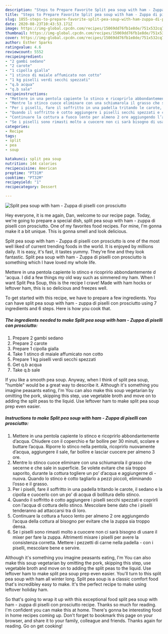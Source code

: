 ```yaml
---
description: "Steps to Prepare Favorite Split pea soup with ham - Zuppa di piselli con prosciutto"
title: "Steps to Prepare Favorite Split pea soup with ham - Zuppa di piselli con prosciutto"
slug: 1855-steps-to-prepare-favorite-split-pea-soup-with-ham-zuppa-di-piselli-con-prosciutto
date: 2020-08-23T10:43:53.171Z
image: https://img-global.cpcdn.com/recipes/15069dd76fb1e8de/751x532cq70/split-pea-soup-with-ham-zuppa-di-piselli-con-prosciutto-recipe-main-photo.jpg
thumbnail: https://img-global.cpcdn.com/recipes/15069dd76fb1e8de/751x532cq70/split-pea-soup-with-ham-zuppa-di-piselli-con-prosciutto-recipe-main-photo.jpg
cover: https://img-global.cpcdn.com/recipes/15069dd76fb1e8de/751x532cq70/split-pea-soup-with-ham-zuppa-di-piselli-con-prosciutto-recipe-main-photo.jpg
author: Esther Sparks
ratingvalue: 4.6
reviewcount: 5552
recipeingredient:
- "2 gambi sedano"
- "2 carote"
- "1 cipolla gialla"
- "1 stinco di maiale affumicato non cotto"
- "1 kg piselli verdi secchi spezzati"
- "q.b acqua"
- "q.b sale"
recipeinstructions:
- "Mettere in una pentola capiente lo stinco e ricoprirlo abbondantemente d’acqua. Chiudere con il coperchio e far bollire per 30 minuti, scolare e buttare l’acqua. Riporre lo stinco nella pentola, ricoprirlo nuovamente d’acqua, aggiungere il sale, far bollire e lasciar cuocere per almeno 3 ore."
- "Mentre lo stinco cuoce eliminare con una schiumarola il grasso che secerne e che sale in superficie. Se volete evitare che sia troppo saporito, durante la cottura togliere un po’ d’acqua e aggiungerne di  nuova. Quando lo stinco è cotto tagliarlo a pezzi piccoli, eliminando l’osso e il grasso."
- "Per i piselli, fare il soffritto in una padella tritando le carote, il sedano e la cipolla e cuocerlo con un po’ di acqua di bollitura dello stinco."
- "Quando il soffritto è cotto aggiungere i piselli secchi spezzati e coprirli con l’acqua di cottura dello stinco. Mescolare bene dato che i piselli tenderanno ad attaccarsi tra di loro."
- "Continuare la cottura a fuoco lento per almeno 2 ore aggiungendo l’acqua della cottura al bisogno per evitare che la zuppa sia troppo densa."
- "Se i piselli sono rimasti molto a cuocere non ci sarà bisogno di usare il mixer per fare la zuppa. Altrimenti mixare i piselli per avere la consistenza corretta. Mettere i pezzetti di carne nella padella  con i piselli, mescolare bene e servire."
categories:
- Recipe
tags:
- split
- pea
- soup

katakunci: split pea soup 
nutrition: 144 calories
recipecuisine: American
preptime: "PT31M"
cooktime: "PT32M"
recipeyield: "1"
recipecategory: Dessert

---
```



![Split pea soup with ham - Zuppa di piselli con prosciutto](https://img-global.cpcdn.com/recipes/15069dd76fb1e8de/751x532cq70/split-pea-soup-with-ham-zuppa-di-piselli-con-prosciutto-recipe-main-photo.jpg)

Hey everyone, it is me again, Dan, welcome to our recipe page. Today, we're going to prepare a special dish, split pea soup with ham - zuppa di piselli con prosciutto. One of my favorites food recipes. For mine, I'm gonna make it a bit unique. This is gonna smell and look delicious.

Split pea soup with ham - Zuppa di piselli con prosciutto is one of the most well liked of current trending foods in the world. It is enjoyed by millions daily. It is easy, it's fast, it tastes yummy. They're fine and they look fantastic. Split pea soup with ham - Zuppa di piselli con prosciutto is something which I have loved my whole life.

Mettere in una pentola capiente lo stinco e ricoprirlo abbondantemente d &#39;acqua. I did a few things my old way such as simmered my ham. When I want Split Pea Soup, this is the recipe I crave! Made with ham hocks or leftover ham, this is so delicious and freezes well.


To get started with this recipe, we have to prepare a few ingredients. You can have split pea soup with ham - zuppa di piselli con prosciutto using 7 ingredients and 6 steps. Here is how you cook that.

<!--inarticleads1-->

##### The ingredients needed to make Split pea soup with ham - Zuppa di piselli con prosciutto:

1. Prepare 2 gambi sedano
1. Prepare 2 carote
1. Prepare 1 cipolla gialla
1. Take 1 stinco di maiale affumicato non cotto
1. Prepare 1 kg piselli verdi secchi spezzati
1. Get q.b acqua
1. Take q.b sale


If you like a smooth pea soup. Anyway, when I think of split pea soup, &#34;humble&#34; would be a great way to describe it. Although it&#39;s something you imagine peasants eating, I&#39;m You can also make this soup vegetarian by omitting the pork, skipping this step, use vegetable broth and move on to adding the split peas to the liquid. Use leftover ham to make split pea soup prep even easier. 

<!--inarticleads2-->

##### Instructions to make Split pea soup with ham - Zuppa di piselli con prosciutto:

1. Mettere in una pentola capiente lo stinco e ricoprirlo abbondantemente d’acqua. Chiudere con il coperchio e far bollire per 30 minuti, scolare e buttare l’acqua. Riporre lo stinco nella pentola, ricoprirlo nuovamente d’acqua, aggiungere il sale, far bollire e lasciar cuocere per almeno 3 ore.
1. Mentre lo stinco cuoce eliminare con una schiumarola il grasso che secerne e che sale in superficie. Se volete evitare che sia troppo saporito, durante la cottura togliere un po’ d’acqua e aggiungerne di  - nuova. Quando lo stinco è cotto tagliarlo a pezzi piccoli, eliminando l’osso e il grasso.
1. Per i piselli, fare il soffritto in una padella tritando le carote, il sedano e la cipolla e cuocerlo con un po’ di acqua di bollitura dello stinco.
1. Quando il soffritto è cotto aggiungere i piselli secchi spezzati e coprirli con l’acqua di cottura dello stinco. Mescolare bene dato che i piselli tenderanno ad attaccarsi tra di loro.
1. Continuare la cottura a fuoco lento per almeno 2 ore aggiungendo l’acqua della cottura al bisogno per evitare che la zuppa sia troppo densa.
1. Se i piselli sono rimasti molto a cuocere non ci sarà bisogno di usare il mixer per fare la zuppa. Altrimenti mixare i piselli per avere la consistenza corretta. Mettere i pezzetti di carne nella padella  - con i piselli, mescolare bene e servire.


Although it&#39;s something you imagine peasants eating, I&#39;m You can also make this soup vegetarian by omitting the pork, skipping this step, use vegetable broth and move on to adding the split peas to the liquid. Use leftover ham to make split pea soup prep even easier. You&#39;ll turn to this split pea soup with ham all winter long. Split pea soup is a classic comfort food that&#39;s incredibley easy to make. It&#39;s the perfect recipe to make using leftover holiday ham. 

So that's going to wrap it up with this exceptional food split pea soup with ham - zuppa di piselli con prosciutto recipe. Thanks so much for reading. I'm confident you can make this at home. There's gonna be interesting food in home recipes coming up. Don't forget to bookmark this page on your browser, and share it to your family, colleague and friends. Thanks again for reading. Go on get cooking!
